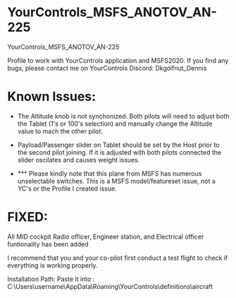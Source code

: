 # YourControls_MSFS_ANOTOV_AN-225
YourControls_MSFS_ANOTOV_AN-225

Profile to work with YourControls application and MSFS2020. If you find any bugs, please contact me on YourControls Discord: Dkgolfnut_Dennis

# Known Issues:
 - The Altitude knob is not synchonized. Both pilots will need to adjust both the Tablet (1's or 100's selection) and manually change the Altitude value to mach the other pilot.
 - Payload/Passenger slider on Tablet should be set by the Host prior to the second pilot joining.   If it is adjusted with both pilots connected the slider oscilates and causes weight issues.
   
 - *** Please kindly note that this plane from MSFS has numerous unselectable switches. This is a MSFS model/featureset issue, not a YC's or the Profile I created issue.


# FIXED: 
All MID cockpit Radio officer, Engineer station, and Electrical officer funtionality has been added 

I recommend that you and your co-pilot first conduct a test flight to check if everything is working properly.

Installation Path: Paste it into : C:\Users\username\AppData\Roaming\YourControls\definitions\aircraft

